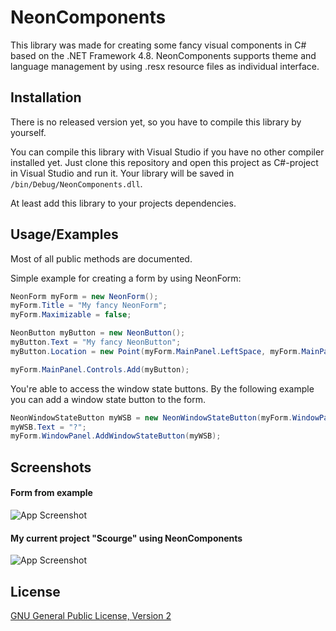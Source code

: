 
# NeonComponents

This library was made for creating some fancy visual components in C# based on the .NET Framework 4.8.
NeonComponents supports theme and language management by using .resx resource files as individual interface.




## Installation

There is no released version yet, so you have to compile this library by yourself.

You can compile this library with Visual Studio if you have no other compiler installed yet.
Just clone this repository and open this project as C#-project in Visual Studio and run it.
Your library will be saved in `/bin/Debug/NeonComponents.dll`.

At least add this library to your projects dependencies.
## Usage/Examples

Most of all public methods are documented.

Simple example for creating a form by using NeonForm:

```csharp
NeonForm myForm = new NeonForm();
myForm.Title = "My fancy NeonForm";
myForm.Maximizable = false;

NeonButton myButton = new NeonButton();
myButton.Text = "My fancy NeonButton";
myButton.Location = new Point(myForm.MainPanel.LeftSpace, myForm.MainPanel.TopSpace);

myForm.MainPanel.Controls.Add(myButton);
```

You're able to access the window state buttons.
By the following example you can add a window state button to the form.

```csharp
NeonWindowStateButton myWSB = new NeonWindowStateButton(myForm.WindowPanel, WindowStateButton.Custom);
myWSB.Text = "?";
myForm.WindowPanel.AddWindowStateButton(myWSB);
```


## Screenshots

#### Form from example

![App Screenshot](https://img001.prntscr.com/file/img001/BSlSVbq9TAqKv7HLuLVCgw.png)

#### My current project "Scourge" using NeonComponents

![App Screenshot](https://img001.prntscr.com/file/img001/EbuQRIe8SjO3itIRH-asOg.png)
## License

[GNU General Public License, Version 2](https://www.gnu.org/licenses/old-licenses/gpl-2.0.de)
